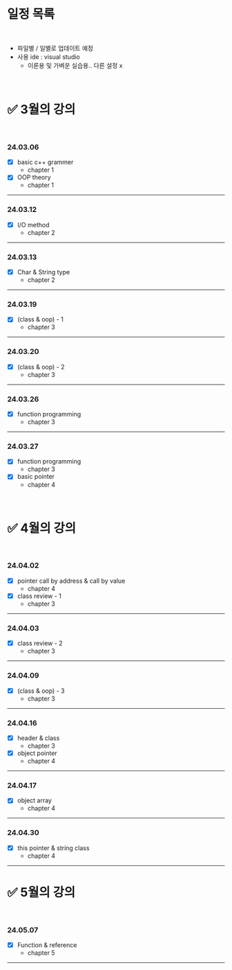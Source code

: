 # **일정 목록**

<br>

- 파일별 / 일별로 업데이트 예정
- 사용 ide : visual studio
    - 이론용 및 가벼운 실습용.. 다른 설정 x

<br>

# ✅ 3월의 강의

<br>

### 24.03.06

- [x] basic c++ grammer
    - chapter 1
- [x] OOP theory
    - chapter 1

___

### 24.03.12

- [x] I/O method
    - chapter 2

___

### 24.03.13

- [x] Char & String type
    - chapter 2

___

### 24.03.19

- [x] (class & oop) - 1
    - chapter 3

___

### 24.03.20

- [x] (class & oop) - 2
    - chapter 3

___

### 24.03.26

- [x] function programming
    - chapter 3

___

### 24.03.27

- [x] function programming 
    - chapter 3
- [x] basic pointer
    - chapter 4

<br>

# ✅ 4월의 강의

<br>

### 24.04.02

- [x] pointer call by address & call by value
    - chapter 4
- [x] class review - 1
    - chapter 3

___

### 24.04.03

- [x] class review - 2
    - chapter 3

___

### 24.04.09

- [x] (class & oop) - 3
    - chapter 3

___

### 24.04.16

- [x] header & class
    - chapter 3
- [x] object pointer
    - chapter 4

___

### 24.04.17

- [x] object array
    - chapter 4

___

### 24.04.30

- [x] this pointer & string class
    - chapter 4

___

# ✅ 5월의 강의

<br>

### 24.05.07

- [x] Function & reference
    - chapter 5

___
